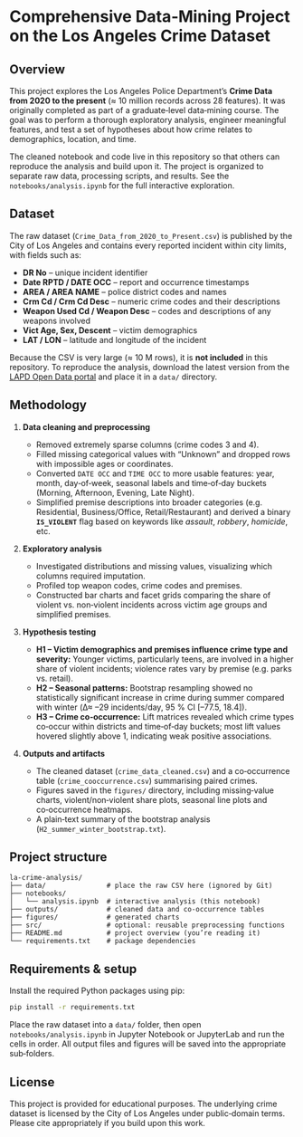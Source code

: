 # Comprehensive Data‑Mining Project on the Los Angeles Crime Dataset

## Overview

This project explores the Los Angeles Police Department’s **Crime Data from 2020 to the present** (≈ 10 million records across 28 features). It was originally completed as part of a graduate‑level data‑mining course.  The goal was to perform a thorough exploratory analysis, engineer meaningful features, and test a set of hypotheses about how crime relates to demographics, location, and time.

The cleaned notebook and code live in this repository so that others can reproduce the analysis and build upon it.  The project is organized to separate raw data, processing scripts, and results.  See the `notebooks/analysis.ipynb` for the full interactive exploration.

## Dataset

The raw dataset (`Crime_Data_from_2020_to_Present.csv`) is published by the City of Los Angeles and contains every reported incident within city limits, with fields such as:

- **DR No** – unique incident identifier  
- **Date RPTD / DATE OCC** – report and occurrence timestamps  
- **AREA / AREA NAME** – police district codes and names  
- **Crm Cd / Crm Cd Desc** – numeric crime codes and their descriptions  
- **Weapon Used Cd / Weapon Desc** – codes and descriptions of any weapons involved  
- **Vict Age, Sex, Descent** – victim demographics  
- **LAT / LON** – latitude and longitude of the incident

Because the CSV is very large (≈ 10 M rows), it is **not included** in this repository.  To reproduce the analysis, download the latest version from the [LAPD Open Data portal](https://data.lacity.org/) and place it in a `data/` directory.

## Methodology

1. **Data cleaning and preprocessing**
   - Removed extremely sparse columns (crime codes 3 and 4).  
   - Filled missing categorical values with “Unknown” and dropped rows with impossible ages or coordinates.  
   - Converted `DATE OCC` and `TIME OCC` to more usable features: year, month, day‑of‑week, seasonal labels and time‑of‑day buckets (Morning, Afternoon, Evening, Late Night).  
   - Simplified premise descriptions into broader categories (e.g. Residential, Business/Office, Retail/Restaurant) and derived a binary **`IS_VIOLENT`** flag based on keywords like *assault*, *robbery*, *homicide*, etc.

2. **Exploratory analysis**
   - Investigated distributions and missing values, visualizing which columns required imputation.  
   - Profiled top weapon codes, crime codes and premises.  
   - Constructed bar charts and facet grids comparing the share of violent vs. non‑violent incidents across victim age groups and simplified premises.

3. **Hypothesis testing**
   - **H1 – Victim demographics and premises influence crime type and severity:**  Younger victims, particularly teens, are involved in a higher share of violent incidents; violence rates vary by premise (e.g. parks vs. retail).  
   - **H2 – Seasonal patterns:**  Bootstrap resampling showed no statistically significant increase in crime during summer compared with winter (Δ≈ –29 incidents/day, 95 % CI [–77.5, 18.4]). 
   - **H3 – Crime co‑occurrence:**  Lift matrices revealed which crime types co‑occur within districts and time‑of‑day buckets; most lift values hovered slightly above 1, indicating weak positive associations.

4. **Outputs and artifacts**
   - The cleaned dataset (`crime_data_cleaned.csv`) and a co‑occurrence table (`crime_cooccurrence.csv`) summarising paired crimes.  
   - Figures saved in the `figures/` directory, including missing‑value charts, violent/non‑violent share plots, seasonal line plots and co‑occurrence heatmaps.  
   - A plain‐text summary of the bootstrap analysis (`H2_summer_winter_bootstrap.txt`).

## Project structure

```
la-crime-analysis/
├── data/               # place the raw CSV here (ignored by Git)
├── notebooks/
│   └── analysis.ipynb  # interactive analysis (this notebook)
├── outputs/            # cleaned data and co‑occurrence tables
├── figures/            # generated charts
├── src/                # optional: reusable preprocessing functions
├── README.md           # project overview (you’re reading it)
└── requirements.txt    # package dependencies
```

## Requirements & setup

Install the required Python packages using pip:

```bash
pip install -r requirements.txt
```

Place the raw dataset into a `data/` folder, then open `notebooks/analysis.ipynb` in Jupyter Notebook or JupyterLab and run the cells in order.  All output files and figures will be saved into the appropriate sub‑folders.

## License

This project is provided for educational purposes.  The underlying crime dataset is licensed by the City of Los Angeles under public‑domain terms.  Please cite appropriately if you build upon this work.
